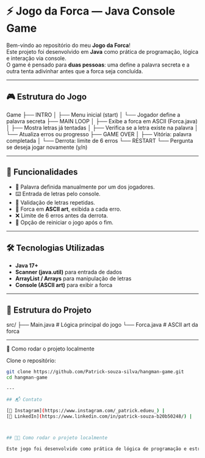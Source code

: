 # ⚡ Jogo da Forca — Java Console Game

Bem-vindo ao repositório do meu **Jogo da Forca**!  
Este projeto foi desenvolvido em **Java** como prática de programação, lógica e interação via console.  
O game é pensado para **duas pessoas**: uma define a palavra secreta e a outra tenta adivinhar antes que a forca seja concluída.

---

## 🎮 Estrutura do Jogo
Game
├── INTRO
│ ├── Menu inicial (start)
│ └── Jogador define a palavra secreta
├── MAIN LOOP
│ ├── Exibe a forca em ASCII (Forca.java)
│ ├── Mostra letras já tentadas
│ ├── Verifica se a letra existe na palavra
│ └── Atualiza erros ou progresso
├── GAME OVER
│ ├── Vitória: palavra completada
│ └── Derrota: limite de 6 erros
└── RESTART
└── Pergunta se deseja jogar novamente (y/n)

---

## 🚀 Funcionalidades

- 📖 Palavra definida manualmente por um dos jogadores.  
- ⌨️ Entrada de letras pelo console.  
- 🔄 Validação de letras repetidas.  
- 🎨 Forca em **ASCII art**, exibida a cada erro.  
- ❌ Limite de 6 erros antes da derrota.  
- 🔁 Opção de reiniciar o jogo após o fim.  

---

## 🛠️ Tecnologias Utilizadas

- **Java 17+**  
- **Scanner (java.util)** para entrada de dados  
- **ArrayList / Arrays** para manipulação de letras  
- **Console (ASCII art)** para exibir a forca  

---

## 📂 Estrutura do Projeto

src/
├── Main.java # Lógica principal do jogo
└── Forca.java # ASCII art da forca


---

📂 Como rodar o projeto localmente

Clone o repositório:
```bash
git clone https://github.com/Patrick-souza-silva/hangman-game.git
cd hangman-game

---

## 📬 Contato

[📸 Instagram](https://www.instagram.com/_patrick.edueu_) | 
[💼 LinkedIn](https://www.linkedin.com/in/patrick-souza-b20b50248/) | 



## 👨‍💻 Como rodar o projeto localmente

Este jogo foi desenvolvido como prática de lógica de programação e estrutura de dados em Java, inspirado no clássico Jogo da Forca.
